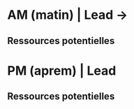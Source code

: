 # AM (matin) | Lead -> 

## Ressources potentielles

# PM (aprem) | Lead 

## Ressources potentielles
